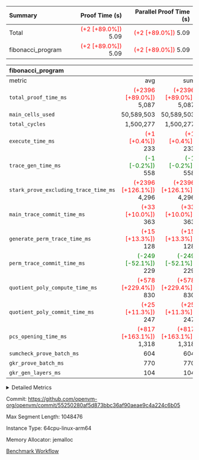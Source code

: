 | Summary | Proof Time (s) | Parallel Proof Time (s) |
|:---|---:|---:|
| Total | <span style='color: red'>(+2 [+89.0%])</span> 5.09 | <span style='color: red'>(+2 [+89.0%])</span> 5.09 |
| fibonacci_program | <span style='color: red'>(+2 [+89.0%])</span> 5.09 | <span style='color: red'>(+2 [+89.0%])</span> 5.09 |


| fibonacci_program |||||
|:---|---:|---:|---:|---:|
|metric|avg|sum|max|min|
| `total_proof_time_ms ` | <span style='color: red'>(+2396 [+89.0%])</span> 5,087 | <span style='color: red'>(+2396 [+89.0%])</span> 5,087 | <span style='color: red'>(+2396 [+89.0%])</span> 5,087 | <span style='color: red'>(+2396 [+89.0%])</span> 5,087 |
| `main_cells_used     ` |  50,589,503 |  50,589,503 |  50,589,503 |  50,589,503 |
| `total_cycles        ` |  1,500,277 |  1,500,277 |  1,500,277 |  1,500,277 |
| `execute_time_ms     ` | <span style='color: red'>(+1 [+0.4%])</span> 233 | <span style='color: red'>(+1 [+0.4%])</span> 233 | <span style='color: red'>(+1 [+0.4%])</span> 233 | <span style='color: red'>(+1 [+0.4%])</span> 233 |
| `trace_gen_time_ms   ` | <span style='color: green'>(-1 [-0.2%])</span> 558 | <span style='color: green'>(-1 [-0.2%])</span> 558 | <span style='color: green'>(-1 [-0.2%])</span> 558 | <span style='color: green'>(-1 [-0.2%])</span> 558 |
| `stark_prove_excluding_trace_time_ms` | <span style='color: red'>(+2396 [+126.1%])</span> 4,296 | <span style='color: red'>(+2396 [+126.1%])</span> 4,296 | <span style='color: red'>(+2396 [+126.1%])</span> 4,296 | <span style='color: red'>(+2396 [+126.1%])</span> 4,296 |
| `main_trace_commit_time_ms` | <span style='color: red'>(+33 [+10.0%])</span> 363 | <span style='color: red'>(+33 [+10.0%])</span> 363 | <span style='color: red'>(+33 [+10.0%])</span> 363 | <span style='color: red'>(+33 [+10.0%])</span> 363 |
| `generate_perm_trace_time_ms` | <span style='color: red'>(+15 [+13.3%])</span> 128 | <span style='color: red'>(+15 [+13.3%])</span> 128 | <span style='color: red'>(+15 [+13.3%])</span> 128 | <span style='color: red'>(+15 [+13.3%])</span> 128 |
| `perm_trace_commit_time_ms` | <span style='color: green'>(-249 [-52.1%])</span> 229 | <span style='color: green'>(-249 [-52.1%])</span> 229 | <span style='color: green'>(-249 [-52.1%])</span> 229 | <span style='color: green'>(-249 [-52.1%])</span> 229 |
| `quotient_poly_compute_time_ms` | <span style='color: red'>(+578 [+229.4%])</span> 830 | <span style='color: red'>(+578 [+229.4%])</span> 830 | <span style='color: red'>(+578 [+229.4%])</span> 830 | <span style='color: red'>(+578 [+229.4%])</span> 830 |
| `quotient_poly_commit_time_ms` | <span style='color: red'>(+25 [+11.3%])</span> 247 | <span style='color: red'>(+25 [+11.3%])</span> 247 | <span style='color: red'>(+25 [+11.3%])</span> 247 | <span style='color: red'>(+25 [+11.3%])</span> 247 |
| `pcs_opening_time_ms ` | <span style='color: red'>(+817 [+163.1%])</span> 1,318 | <span style='color: red'>(+817 [+163.1%])</span> 1,318 | <span style='color: red'>(+817 [+163.1%])</span> 1,318 | <span style='color: red'>(+817 [+163.1%])</span> 1,318 |
| `sumcheck_prove_batch_ms` |  604 |  604 |  604 |  604 |
| `gkr_prove_batch_ms  ` |  770 |  770 |  770 |  770 |
| `gkr_gen_layers_ms   ` |  104 |  104 |  104 |  104 |



<details>
<summary>Detailed Metrics</summary>

| group | num_segments | keygen_time_ms | commit_exe_time_ms |
| --- | --- | --- | --- |
| fibonacci_program | 1 | 253 | 5 | 

| group | air_name | quotient_deg | interactions | constraints |
| --- | --- | --- | --- | --- |
| fibonacci_program | AccessAdapterAir<16> | 2 | 5 | 10 | 
| fibonacci_program | AccessAdapterAir<2> | 2 | 5 | 10 | 
| fibonacci_program | AccessAdapterAir<32> | 2 | 5 | 10 | 
| fibonacci_program | AccessAdapterAir<4> | 2 | 5 | 10 | 
| fibonacci_program | AccessAdapterAir<8> | 2 | 5 | 10 | 
| fibonacci_program | BitwiseOperationLookupAir<8> | 2 | 2 | 4 | 
| fibonacci_program | MemoryMerkleAir<8> | 2 | 4 | 37 | 
| fibonacci_program | PersistentBoundaryAir<8> | 2 | 3 | 6 | 
| fibonacci_program | PhantomAir | 2 | 3 | 4 | 
| fibonacci_program | Poseidon2PeripheryAir<BabyBearParameters>, 1> | 2 | 1 | 286 | 
| fibonacci_program | ProgramAir | 2 | 1 | 4 | 
| fibonacci_program | RangeTupleCheckerAir<2> | 2 | 1 | 4 | 
| fibonacci_program | Rv32HintStoreAir | 2 | 18 | 19 | 
| fibonacci_program | VariableRangeCheckerAir | 2 | 1 | 4 | 
| fibonacci_program | VmAirWrapper<Rv32BaseAluAdapterAir, BaseAluCoreAir<4, 8> | 2 | 20 | 26 | 
| fibonacci_program | VmAirWrapper<Rv32BaseAluAdapterAir, LessThanCoreAir<4, 8> | 2 | 18 | 32 | 
| fibonacci_program | VmAirWrapper<Rv32BaseAluAdapterAir, ShiftCoreAir<4, 8> | 2 | 24 | 80 | 
| fibonacci_program | VmAirWrapper<Rv32BranchAdapterAir, BranchEqualCoreAir<4> | 2 | 11 | 15 | 
| fibonacci_program | VmAirWrapper<Rv32BranchAdapterAir, BranchLessThanCoreAir<4, 8> | 2 | 13 | 29 | 
| fibonacci_program | VmAirWrapper<Rv32CondRdWriteAdapterAir, Rv32JalLuiCoreAir> | 2 | 10 | 13 | 
| fibonacci_program | VmAirWrapper<Rv32JalrAdapterAir, Rv32JalrCoreAir> | 2 | 16 | 13 | 
| fibonacci_program | VmAirWrapper<Rv32LoadStoreAdapterAir, LoadSignExtendCoreAir<4, 8> | 2 | 18 | 22 | 
| fibonacci_program | VmAirWrapper<Rv32LoadStoreAdapterAir, LoadStoreCoreAir<4> | 2 | 17 | 29 | 
| fibonacci_program | VmAirWrapper<Rv32MultAdapterAir, DivRemCoreAir<4, 8> | 2 | 25 | 68 | 
| fibonacci_program | VmAirWrapper<Rv32MultAdapterAir, MulHCoreAir<4, 8> | 2 | 24 | 15 | 
| fibonacci_program | VmAirWrapper<Rv32MultAdapterAir, MultiplicationCoreAir<4, 8> | 2 | 19 | 8 | 
| fibonacci_program | VmAirWrapper<Rv32RdWriteAdapterAir, Rv32AuipcCoreAir> | 2 | 12 | 9 | 
| fibonacci_program | VmConnectorAir | 2 | 5 | 9 | 

| group | air_name | segment | rows | prep_cols | perm_cols | main_cols | cells |
| --- | --- | --- | --- | --- | --- | --- | --- |
| fibonacci_program | AccessAdapterAir<8> | 0 | 128 |  | 12 | 17 | 3,712 | 
| fibonacci_program | BitwiseOperationLookupAir<8> | 0 | 65,536 | 3 | 12 | 2 | 917,504 | 
| fibonacci_program | MemoryMerkleAir<8> | 0 | 512 |  | 12 | 32 | 22,528 | 
| fibonacci_program | PersistentBoundaryAir<8> | 0 | 128 |  | 12 | 20 | 4,096 | 
| fibonacci_program | PhantomAir | 0 | 1 |  | 12 | 6 | 18 | 
| fibonacci_program | Poseidon2PeripheryAir<BabyBearParameters>, 1> | 0 | 256 |  | 12 | 300 | 79,872 | 
| fibonacci_program | ProgramAir | 0 | 8,192 |  | 12 | 10 | 180,224 | 
| fibonacci_program | RangeTupleCheckerAir<2> | 0 | 524,288 | 2 | 12 | 1 | 6,815,744 | 
| fibonacci_program | Rv32HintStoreAir | 0 | 4 |  | 12 | 32 | 176 | 
| fibonacci_program | VariableRangeCheckerAir | 0 | 262,144 | 2 | 12 | 1 | 3,407,872 | 
| fibonacci_program | VmAirWrapper<Rv32BaseAluAdapterAir, BaseAluCoreAir<4, 8> | 0 | 1,048,576 |  | 12 | 36 | 50,331,648 | 
| fibonacci_program | VmAirWrapper<Rv32BaseAluAdapterAir, LessThanCoreAir<4, 8> | 0 | 524,288 |  | 12 | 37 | 25,690,112 | 
| fibonacci_program | VmAirWrapper<Rv32BranchAdapterAir, BranchEqualCoreAir<4> | 0 | 262,144 |  | 12 | 26 | 9,961,472 | 
| fibonacci_program | VmAirWrapper<Rv32BranchAdapterAir, BranchLessThanCoreAir<4, 8> | 0 | 8 |  | 12 | 32 | 352 | 
| fibonacci_program | VmAirWrapper<Rv32CondRdWriteAdapterAir, Rv32JalLuiCoreAir> | 0 | 131,072 |  | 12 | 18 | 3,932,160 | 
| fibonacci_program | VmAirWrapper<Rv32JalrAdapterAir, Rv32JalrCoreAir> | 0 | 32 |  | 12 | 28 | 1,280 | 
| fibonacci_program | VmAirWrapper<Rv32LoadStoreAdapterAir, LoadStoreCoreAir<4> | 0 | 128 |  | 12 | 41 | 6,784 | 
| fibonacci_program | VmAirWrapper<Rv32RdWriteAdapterAir, Rv32AuipcCoreAir> | 0 | 16 |  | 12 | 20 | 512 | 
| fibonacci_program | VmConnectorAir | 0 | 2 | 1 | 12 | 5 | 34 | 

| group | segment | trace_gen_time_ms | total_proof_time_ms | total_cycles | total_cells | sumcheck_prove_batch_ms | stark_prove_excluding_trace_time_ms | quotient_poly_compute_time_ms | quotient_poly_commit_time_ms | perm_trace_commit_time_ms | pcs_opening_time_ms | main_trace_commit_time_ms | main_cells_used | gkr_prove_batch_ms | gkr_gen_layers_ms | generate_perm_trace_time_ms | execute_time_ms |
| --- | --- | --- | --- | --- | --- | --- | --- | --- | --- | --- | --- | --- | --- | --- | --- | --- | --- |
| fibonacci_program | 0 | 558 | 5,087 | 1,500,277 | 101,356,100 | 604 | 4,296 | 830 | 247 | 229 | 1,318 | 363 | 50,589,503 | 770 | 104 | 128 | 233 | 

| group | segment | trace_height_constraint | weighted_sum | threshold |
| --- | --- | --- | --- | --- |
| fibonacci_program | 0 | 0 | 3,932,542 | 2,013,265,921 | 
| fibonacci_program | 0 | 1 | 10,749,400 | 2,013,265,921 | 
| fibonacci_program | 0 | 2 | 1,966,271 | 2,013,265,921 | 
| fibonacci_program | 0 | 3 | 10,749,532 | 2,013,265,921 | 
| fibonacci_program | 0 | 4 | 1,664 | 2,013,265,921 | 
| fibonacci_program | 0 | 5 | 640 | 2,013,265,921 | 
| fibonacci_program | 0 | 6 | 7,209,100 | 2,013,265,921 | 
| fibonacci_program | 0 | 7 |  | 2,013,265,921 | 
| fibonacci_program | 0 | 8 | 35,535,101 | 2,013,265,921 | 

</details>


Commit: https://github.com/openvm-org/openvm/commit/55250280af5d873bbc36af90aeae9c4a224c6b05

Max Segment Length: 1048476

Instance Type: 64cpu-linux-arm64

Memory Allocator: jemalloc

[Benchmark Workflow](https://github.com/openvm-org/openvm/actions/runs/14389565219)
